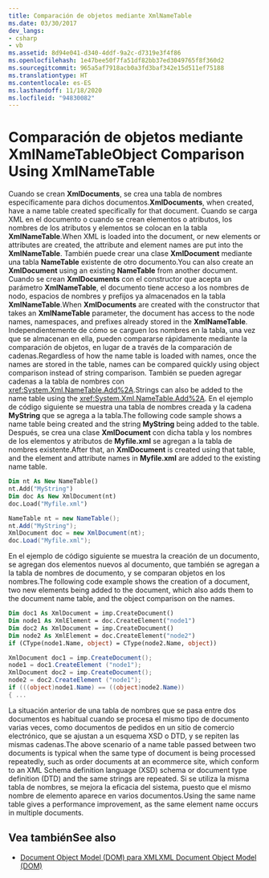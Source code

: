 ```yaml
---
title: Comparación de objetos mediante XmlNameTable
ms.date: 03/30/2017
dev_langs:
- csharp
- vb
ms.assetid: 8d94e041-d340-4ddf-9a2c-d7319e3f4f86
ms.openlocfilehash: 1e47bee50f7fa51df82bb37ed3049765f8f360d2
ms.sourcegitcommit: 965a5af7918acb0a3fd3baf342e15d511ef75188
ms.translationtype: HT
ms.contentlocale: es-ES
ms.lasthandoff: 11/18/2020
ms.locfileid: "94830082"
---
```

# <a name="object-comparison-using-xmlnametable"></a><span data-ttu-id="b0a77-102">Comparación de objetos mediante XmlNameTable</span><span class="sxs-lookup"><span data-stu-id="b0a77-102">Object Comparison Using XmlNameTable</span></span>
<span data-ttu-id="b0a77-103">Cuando se crean **XmlDocuments**, se crea una tabla de nombres específicamente para dichos documentos.</span><span class="sxs-lookup"><span data-stu-id="b0a77-103">**XmlDocuments**, when created, have a name table created specifically for that document.</span></span> <span data-ttu-id="b0a77-104">Cuando se carga XML en el documento o cuando se crean elementos o atributos, los nombres de los atributos y elementos se colocan en la tabla **XmlNameTable**.</span><span class="sxs-lookup"><span data-stu-id="b0a77-104">When XML is loaded into the document, or new elements or attributes are created, the attribute and element names are put into the **XmlNameTable**.</span></span> <span data-ttu-id="b0a77-105">También puede crear una clase **XmlDocument** mediante una tabla **NameTable** existente de otro documento.</span><span class="sxs-lookup"><span data-stu-id="b0a77-105">You can also create an **XmlDocument** using an existing **NameTable** from another document.</span></span> <span data-ttu-id="b0a77-106">Cuando se crean **XmlDocuments** con el constructor que acepta un parámetro **XmlNameTable**, el documento tiene acceso a los nombres de nodo, espacios de nombres y prefijos ya almacenados en la tabla **XmlNameTable**.</span><span class="sxs-lookup"><span data-stu-id="b0a77-106">When **XmlDocuments** are created with the constructor that takes an **XmlNameTable** parameter, the document has access to the node names, namespaces, and prefixes already stored in the **XmlNameTable**.</span></span> <span data-ttu-id="b0a77-107">Independientemente de cómo se carguen los nombres en la tabla, una vez que se almacenan en ella, pueden compararse rápidamente mediante la comparación de objetos, en lugar de a través de la comparación de cadenas.</span><span class="sxs-lookup"><span data-stu-id="b0a77-107">Regardless of how the name table is loaded with names, once the names are stored in the table, names can be compared quickly using object comparison instead of string comparison.</span></span> <span data-ttu-id="b0a77-108">También se pueden agregar cadenas a la tabla de nombres con <xref:System.Xml.NameTable.Add%2A>.</span><span class="sxs-lookup"><span data-stu-id="b0a77-108">Strings can also be added to the name table using the <xref:System.Xml.NameTable.Add%2A>.</span></span> <span data-ttu-id="b0a77-109">En el ejemplo de código siguiente se muestra una tabla de nombres creada y la cadena **MyString** que se agrega a la tabla.</span><span class="sxs-lookup"><span data-stu-id="b0a77-109">The following code sample shows a name table being created and the string **MyString** being added to the table.</span></span> <span data-ttu-id="b0a77-110">Después, se crea una clase **XmlDocument** con dicha tabla y los nombres de los elementos y atributos de **Myfile.xml** se agregan a la tabla de nombres existente.</span><span class="sxs-lookup"><span data-stu-id="b0a77-110">After that, an **XmlDocument** is created using that table, and the element and attribute names in **Myfile.xml** are added to the existing name table.</span></span>  
  
```vb  
Dim nt As New NameTable()  
nt.Add("MyString")  
Dim doc As New XmlDocument(nt)  
doc.Load("Myfile.xml")  
```  
  
```csharp  
NameTable nt = new NameTable();  
nt.Add("MyString");  
XmlDocument doc = new XmlDocument(nt);  
doc.Load("Myfile.xml");  
```  
  
 <span data-ttu-id="b0a77-111">En el ejemplo de código siguiente se muestra la creación de un documento, se agregan dos elementos nuevos al documento, que también se agregan a la tabla de nombres de documento, y se comparan objetos en los nombres.</span><span class="sxs-lookup"><span data-stu-id="b0a77-111">The following code example shows the creation of a document, two new elements being added to the document, which also adds them to the document name table, and the object comparison on the names.</span></span>  
  
```vb  
Dim doc1 As XmlDocument = imp.CreateDocument()  
Dim node1 As XmlElement = doc.CreateElement("node1")  
Dim doc2 As XmlDocument = imp.CreateDocument()  
Dim node2 As XmlElement = doc.CreateElement("node2")  
if (CType(node1.Name, object) = CType(node2.Name, object))  
```  
  
```csharp  
XmlDocument doc1 = imp.CreateDocument();  
node1 = doc1.CreateElement ("node1");  
XmlDocument doc2 = imp.CreateDocument();  
node2 = doc2.CreateElement ("node1");  
if (((object)node1.Name) == ((object)node2.Name))  
{ ...  
```  
  
 <span data-ttu-id="b0a77-112">La situación anterior de una tabla de nombres que se pasa entre dos documentos es habitual cuando se procesa el mismo tipo de documento varias veces, como documentos de pedidos en un sitio de comercio electrónico, que se ajustan a un esquema XSD o DTD, y se repiten las mismas cadenas.</span><span class="sxs-lookup"><span data-stu-id="b0a77-112">The above scenario of a name table passed between two documents is typical when the same type of document is being processed repeatedly, such as order documents at an ecommerce site, which conform to an XML Schema definition language (XSD) schema or document type definition (DTD) and the same strings are repeated.</span></span> <span data-ttu-id="b0a77-113">Si se utiliza la misma tabla de nombres, se mejora la eficacia del sistema, puesto que el mismo nombre de elemento aparece en varios documentos.</span><span class="sxs-lookup"><span data-stu-id="b0a77-113">Using the same name table gives a performance improvement, as the same element name occurs in multiple documents.</span></span>  
  
## <a name="see-also"></a><span data-ttu-id="b0a77-114">Vea también</span><span class="sxs-lookup"><span data-stu-id="b0a77-114">See also</span></span>

- [<span data-ttu-id="b0a77-115">Document Object Model (DOM) para XML</span><span class="sxs-lookup"><span data-stu-id="b0a77-115">XML Document Object Model (DOM)</span></span>](xml-document-object-model-dom.md)
